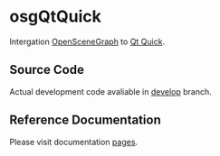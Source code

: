 # osgQtQuick

Intergation [OpenSceneGraph](http://openscenegraph.org) to [Qt Quick](http://doc.qt.io/qt-5/qtquick-index.html).

## Source Code

Actual development code avaliable in [develop](https://github.com/podsvirov/osgqtquick/tree/develop) branch.

## Reference Documentation

Please visit documentation [pages](https://podsvirov.github.io/osgqtquick).
 

